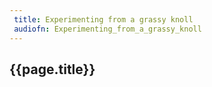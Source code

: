 ```yaml
---
 title: Experimenting from a grassy knoll
 audiofn: Experimenting_from_a_grassy_knoll
---
```


## {{page.title}}


